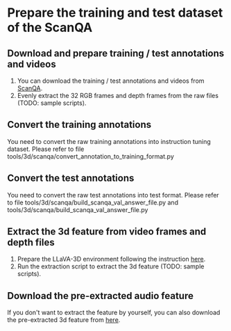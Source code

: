# Prepare the training and test dataset of the ScanQA

## Download and prepare training / test annotations and videos
1. You can download the training / test annotations and videos from [ScanQA](https://github.com/ATR-DBI/ScanQA).
2. Evenly extract the 32 RGB frames and depth frames from the raw files (TODO: sample scripts).

## Convert the training annotations 
You need to convert the raw training annotations into instruction tuning dataset. Please refer to file tools/3d/scanqa/convert_annotation_to_training_format.py

## Convert the test annotations 
You need to convert the raw test annotations into test format. Please refer to file tools/3d/scanqa/build_scanqa_val_answer_file.py and tools/3d/scanqa/build_scanqa_val_answer_file.py 

## Extract the 3d feature from video frames and depth files
1. Prepare the LLaVA-3D environment following the instruction [here](https://github.com/ZCMax/LLaVA-3D). 
2. Run the extraction script to extract the 3d feature (TODO: sample scripts).

## Download the pre-extracted audio feature
If you don't want to extract the feature by yourself, you can also download the pre-extracted 3d feature from [here](https://huggingface.co/datasets/YiquanLi/ScanNet_for_ScanQA_SQA3D/blob/main/downsample_32_w_3d_features_refined/video_features_new.tar).

